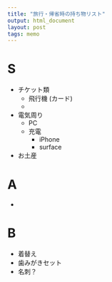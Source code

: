 ```yaml
---
title: "旅行・帰省時の持ち物リスト"
output: html_document
layout: post
tags: memo
---
```


# S

- チケット類
    - 飛行機 (カード)
    - 
- 電気周り
    - PC
    - 充電
        - iPhone
        - surface
- お土産


# A

- 


# B

- 着替え
- 歯みがきセット
- 名刺？
